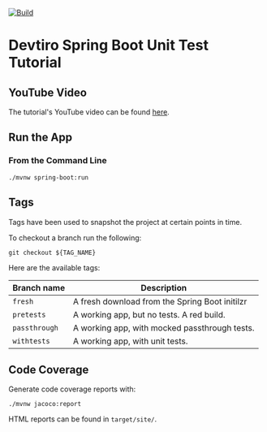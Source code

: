 [![Build](https://github.com/devtiro/spring-boot-unit-test-tutorial/actions/workflows/github-actions-build.yml/badge.svg)](https://github.com/devtiro/spring-boot-unit-test-tutorial/actions/workflows/github-actions-build.yml)

# Devtiro Spring Boot Unit Test Tutorial

## YouTube Video

The tutorial's YouTube video can be found [here](#).

## Run the App

### From the Command Line

```shell
./mvnw spring-boot:run
```

## Tags

Tags have been used to snapshot the project at certain points in time.

To checkout a branch run the following:

```shell
git checkout ${TAG_NAME}
```

Here are the available tags:

|  Branch name  |                  Description                   |
|---------------|------------------------------------------------|
| `fresh`       | A fresh download from the Spring Boot initilzr |
| `pretests`    | A working app, but no tests. A red build.      |
| `passthrough` | A working app, with mocked passthrough tests.  |
| `withtests`   | A working app, with unit tests.                |

## Code Coverage

Generate code coverage reports with:

```
./mvnw jacoco:report
```

HTML reports can be found in `target/site/`.
